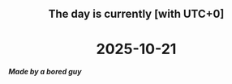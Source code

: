 <h2 align=center>The day is currently [with UTC+0]</h2>
<h1 align=center><!--TIME BEGIN-->2025-10-21<!--TIME END--></h1>
<h5>Made by a bored guy</h5>
